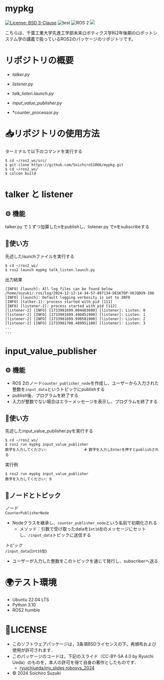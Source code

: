 # mypkg
[![License: BSD 3-Clause](https://img.shields.io/badge/License-BSD%203--Clause-blue.svg)](https://opensource.org/licenses/BSD-3-Clause)
![test](https://github.com/SoichiroS1066/mypkg/actions/workflows/test_input_value_publisher.yml/badge.svg)
<img src="https://img.shields.io/badge/ROS%202-00A1A7.svg?logo=ros&logoColor=white&style=for-the-badge" alt="ROS 2">
<img src="https://img.shields.io/badge/-Python-yellow.svg?logo=python&style=for-the-badge">


こちらは、千葉工業大学先進工学部未来ロボティクス学科2年後期のロボットシステム学の講義で扱っているROS2のパッケージのリポジトリです。

# リポジトリの概要
- *talker.py*

- *listener.py*

- *talk_listen.launch.py*

- *input_value_publisher.py*

- *counter_processor.py

# 📥リポジトリの使用方法

ターミナルで以下のコマンドを実行する
```
$ cd ~/ros2_ws/src/
$ git clone https://github.com/SoichiroS1066/mypkg.git
$ cd ~/ros2_ws/
$ colcon build
```

# talker と listener

## ⚙️ 機能

talker.py で１ずつ加算したnをpublishし、listener.py でnをsubscribeする

## 📝使い方
先述したlaunchファイルを実行する
```
$ cd ~/ros2_ws/
$ ros2 launch mypkg talk_listen.launch.py
```  
出力結果
```
[INFO] [launch]: All log files can be found below /home/suzuki/.ros/log/2024-12-12-14-34-57-897134-DESKTOP-VKJQDU9-106
[INFO] [launch]: Default logging verbosity is set to INFO
[INFO] [talker-1]: process started with pid [111]
[INFO] [listener-2]: process started with pid [112]
[listener-2] [INFO] [1733981699.004403600] [listener]: Listen: 0
[listener-2] [INFO] [1733981699.490451900] [listener]: Listen: 1
[listener-2] [INFO] [1733981699.990581900] [listener]: Listen: 2
[listener-2] [INFO] [1733981700.489951100] [listener]: Listen: 3
...
...
```  

# input_value_publisher

## ⚙️ 機能
- ROS 2のノード`counter_publisher_node`を作成し、ユーザーから入力された整数を`input_data`というトピックにpublishする
- publish後、プログラムを終了する
- 入力が整数でない場合はエラーメッセージを表示し、プログラムを終了する

## 📝使い方
先述したinput_value_publisher.pyを実行する
```
$ cd ~/ros2_ws/
$ ros2 run mypkg input_value_publisher
数字を入力してください:                 # 数字を入力しEnterを押すとpublishされる
```   

実行例
```
$ ros2 run mypkg input_value_publisher
数字を入力してください: 0
```

## 💬ノードとトピック
*ノード*   
`CounterPublisherNode`   
- Nodeクラスを継承し、`counter_publisher_node`という名前で初期化される
   - メソッド：引数で受け取ったdataを`Int16型`のメッセージにセットし、`/input_data`トピックに送信する
    
*トピック*   
`/input_data`(`Int16型`) 
- ユーザーが入力した整数をこのトピックを通じて発行し、subscriberへ送る


# 🌍テスト環境
- Ubuntu 22.04 LTS
- Python 3.10
- ROS2 humble

# 📄LICENSE

- このソフトウェアパッケージは，3条項BSDライセンスの下，再頒布および使用が許可されます．
- このパッケージのコードは，下記のスライド（CC-BY-SA 4.0 by Ryuichi Ueda）のものを，本人の許可を得て自身の著作としたものです．
    - [ryuichiueda/my_slides robosys_2024](https://github.com/ryuichiueda/my_slides/tree/master/robosys_2024)
- © 2024 Soichiro Suzuki
